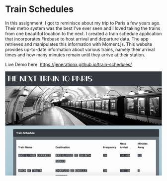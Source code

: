# Train Schedules

In this assignment, I got to reminisce about my trip to Paris a few years ago.  Their metro system was the best I've ever seen and I loved taking the trains from one beautiful location to the next.   I created a train schedule application that incorporates Firebase to host arrival and departure data. The app retrieves and manipulates this information with Moment.js. This website provides up-to-date information about various trains, namely their arrival times and how many minutes remain until they arrive at their station.

Live Demo here: https://jenerationx.github.io/train-schedules/

![Screenshot of Train Scheduler](https://github.com/jenerationx/train-schedules/blob/master/screenshot.png)







